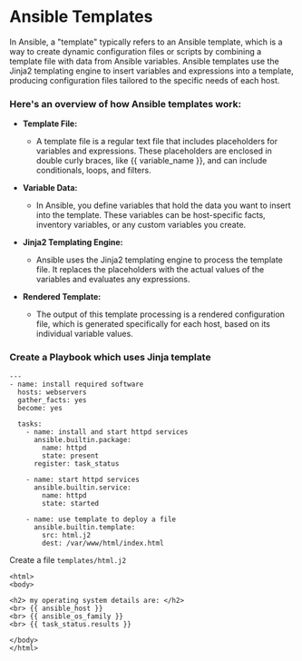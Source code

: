# Ansible Templates

In Ansible, a "template" typically refers to an Ansible template, which is a way to create dynamic configuration files or scripts by combining a template file with data from Ansible variables. Ansible templates use the Jinja2 templating engine to insert variables and expressions into a template, producing configuration files tailored to the specific needs of each host.

### Here's an overview of how Ansible templates work:

- **Template File:**

  - A template file is a regular text file that includes placeholders for variables and expressions. These placeholders are enclosed in double curly braces, like {{ variable_name }}, and can include conditionals, loops, and filters.

- **Variable Data:**

  - In Ansible, you define variables that hold the data you want to insert into the template. These variables can be host-specific facts, inventory variables, or any custom variables you create.

- **Jinja2 Templating Engine:**

  - Ansible uses the Jinja2 templating engine to process the template file. It replaces the placeholders with the actual values of the variables and evaluates any expressions.

- **Rendered Template:**
  - The output of this template processing is a rendered configuration file, which is generated specifically for each host, based on its individual variable values.

### Create a Playbook which uses Jinja template

```
---
- name: install required software
  hosts: webservers
  gather_facts: yes
  become: yes

  tasks:
    - name: install and start httpd services
      ansible.builtin.package:
        name: httpd
        state: present
      register: task_status

    - name: start httpd services
      ansible.builtin.service:
        name: httpd
        state: started

    - name: use template to deploy a file
      ansible.builtin.template:
        src: html.j2
        dest: /var/www/html/index.html
```

Create a file `templates/html.j2`

```
<html>
<body>

<h2> my operating system details are: </h2>
<br> {{ ansible_host }}
<br> {{ ansible_os_family }}
<br> {{ task_status.results }}

</body>
</html>
```
